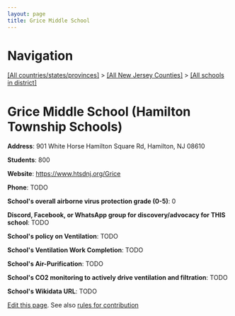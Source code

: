 ```yaml
---
layout: page
title: Grice Middle School
---
```

# Navigation

[[All countries/states/provinces]](../../../..) > [[All New Jersey Counties]](../../..) > [[All schools in district]](..)

# Grice Middle School (Hamilton Township Schools)

**Address**: 901 White Horse Hamilton Square Rd, Hamilton, NJ 08610

**Students**: 800

**Website**: <https://www.htsdnj.org/Grice>

**Phone**: TODO

**School's overall airborne virus protection grade (0-5)**: 0

**Discord, Facebook, or WhatsApp group for discovery/advocacy for THIS school**: TODO

**School's policy on Ventilation**: TODO

**School's Ventilation Work Completion**: TODO

**School's Air-Purification**: TODO

**School's CO2 monitoring to actively drive ventilation and filtration**: TODO

**School's Wikidata URL**: TODO


[Edit this page](https://github.com/ventilate-schools/NJ/edit/main/./Mercer/Hamilton_Township_Schools/Grice_Middle_School.md). See also [rules for contribution](../../../contribution-rules/)